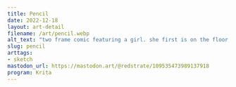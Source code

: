 ```yaml
---
title: Pencil
date: 2022-12-18
layout: art-detail
filename: /art/pencil.webp
alt_text: "two frame comic featuring a girl. she first is on the floor, drawing something on paper. then she notices you dropping your pencil, and quickly says \"pencil! I - uh, mean I found your pencil!\" while looking at you."
slug: pencil
arttags:
- sketch
mastodon_url: https://mastodon.art/@redstrate/109535473989137918
program: Krita
---
```

